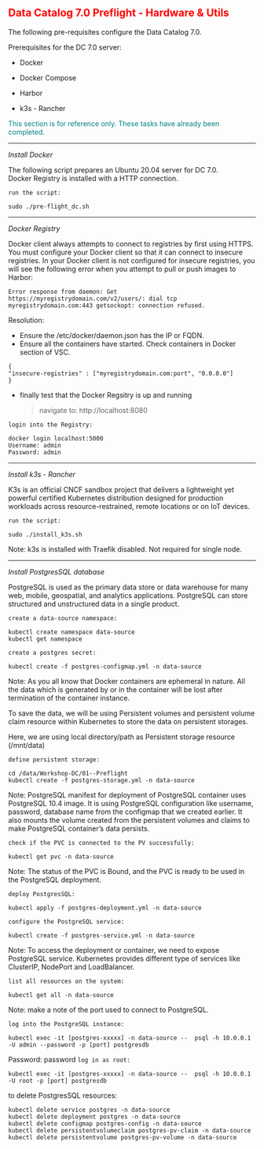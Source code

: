 ## <font color='red'>Data Catalog 7.0 Preflight - Hardware & Utils</font>  

The following pre-requisites configure the Data Catalog 7.0.

Prerequisites for the DC 7.0 server:
* Docker
* Docker Compose 
* Harbor

* k3s - Rancher

<font color='teal'>This section is for reference only. These tasks have already been completed.</font>

---

<em>Install Docker</em>

The following script prepares an Ubuntu 20.04 server for DC 7.0.  
Docker Registry is installed with a HTTP connection.

``run the script:``
```
sudo ./pre-flight_dc.sh
```

--- 

<em>Docker Registry</em>

Docker client always attempts to connect to registries by first using HTTPS. You must configure your Docker client so that it can connect to insecure registries. In your Docker client is not configured for insecure registries, you will see the following error when you attempt to pull or push images to Harbor:  

```Error response from daemon: Get https://myregistrydomain.com/v2/users/: dial tcp myregistrydomain.com:443 getsockopt: connection refused.```

Resolution: 
* Ensure the /etc/docker/daemon.json has the IP or FQDN. 
* Ensure all the containers have started. Check containers in Docker section of VSC.

```
{
"insecure-registries" : ["myregistrydomain.com:port", "0.0.0.0"]
}
```

* finally test that the Docker Regsitry is up and running

  > navigate to: http://localhost:8080

``login into the Registry:``
```
docker login localhost:5000
Username: admin
Password: admin   
```

---

<em>Install k3s - Rancher</em> 

K3s is an official CNCF sandbox project that delivers a lightweight yet powerful certified Kubernetes distribution designed for production workloads across resource-restrained, remote locations or on IoT devices.

``run the script:``
```
sudo ./install_k3s.sh
```
Note: k3s is installed with Traefik disabled. Not required for single node.

---

<em>Install PostgresSQL database</em>

PostgreSQL is used as the primary data store or data warehouse for many web, mobile, geospatial, and analytics applications. PostgreSQL can store structured and unstructured data in a single product.

``create a data-source namespace:``
```
kubectl create namespace data-source
kubectl get namespace
```

``create a postgres secret:``
```
kubectl create -f postgres-configmap.yml -n data-source
``` 
Note: As you all know that Docker containers are ephemeral in nature. All the data which is generated by or in the container will be lost after termination of the container instance.

To save the data, we will be using Persistent volumes and persistent volume claim resource within Kubernetes to store the data on persistent storages.

Here, we are using local directory/path as Persistent storage resource (/mnt/data)

``define persistent storage:``
```
cd /data/Workshop-DC/01--Preflight
kubectl create -f postgres-storage.yml -n data-source
```
Note: PostgreSQL manifest for deployment of PostgreSQL container uses PostgreSQL 10.4 image. It is using PostgreSQL configuration like username, password, database name from the configmap that we created earlier. It also mounts the volume created from the persistent volumes and claims to make PostgreSQL container’s data persists.

``check if the PVC is connected to the PV successfully:``
```
kubectl get pvc -n data-source
```
Note: The status of the PVC is Bound, and the PVC is ready to be used in the PostgreSQL deployment.

``deploy PostgresSQL:``
```
kubectl apply -f postgres-deployment.yml -n data-source
```

``configure the PostgreSQL service:``
```
kubectl create -f postgres-service.yml -n data-source
```
Note: To access the deployment or container, we need to expose PostgreSQL service. Kubernetes provides different type of services like ClusterIP, NodePort and LoadBalancer.

``list all resources on the system:``
```
kubectl get all -n data-source
```
Note: make a note of the port used to connect to PostgreSQL.

``log into the PostgreSQL instance:``
```
kubectl exec -it [postgres-xxxxx] -n data-source --  psql -h 10.0.0.1 -U admin --password -p [port] postgresdb
```
Password: password
``log in as root:``
```
kubectl exec -it [postgres-xxxxx] -n data-source --  psql -h 10.0.0.1 -U root -p [port] postgresdb
```


to delete PostgresSQL resources:
```
kubectl delete service postgres -n data-source
kubectl delete deployment postgres -n data-source
kubectl delete configmap postgres-config -n data-source
kubectl delete persistentvolumeclaim postgres-pv-claim -n data-source
kubectl delete persistentvolume postgres-pv-volume -n data-source
```